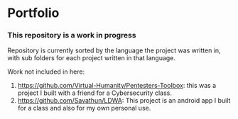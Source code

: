 # Portfolio

### This repository is a work in progress

Repository is currently sorted by the language the project was written in, with sub folders for each project written in that language.

Work not included in here: 
1. https://github.com/Virtual-Humanity/Pentesters-Toolbox: this was a project I built with a friend for a Cybersecurity class. 
2. https://github.com/Savathun/LDWA: This project is an android app I built for a class and also for my own personal use.
